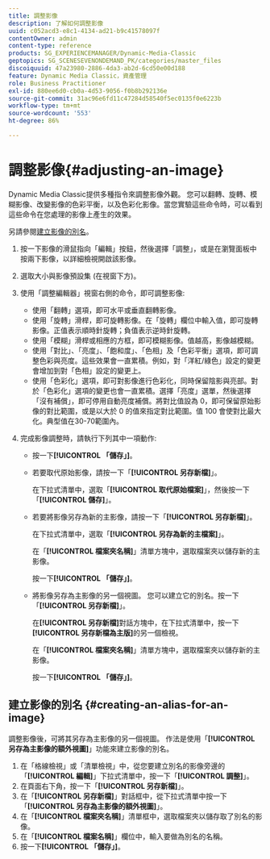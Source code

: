 ```yaml
---
title: 調整影像
description: 了解如何調整影像
uuid: c052acd3-e8c1-4134-ad21-b9c41578097f
contentOwner: admin
content-type: reference
products: SG_EXPERIENCEMANAGER/Dynamic-Media-Classic
geptopics: SG_SCENESEVENONDEMAND_PK/categories/master_files
discoiquuid: 47a23980-2886-4da3-ab2d-6cd50e00d188
feature: Dynamic Media Classic，資產管理
role: Business Practitioner
exl-id: 880ee6d0-cb0a-4d53-9056-f0b8b292136e
source-git-commit: 31ac96e6fd11c47284d58540f5ec0135f0e6223b
workflow-type: tm+mt
source-wordcount: '553'
ht-degree: 86%

---
```


# 調整影像{#adjusting-an-image}

Dynamic Media Classic提供多種指令來調整影像外觀。 您可以翻轉、旋轉、模糊影像、改變影像的色彩平衡，以及色彩化影像。當您實驗這些命令時，可以看到這些命令在您處理的影像上產生的效果。

另請參閱[建立影像的別名](adjusting-image.md#creating_an_alias_for_an_image)。

1. 按一下影像的滑鼠指向「編輯」按鈕，然後選擇「調整」，或是在瀏覽面板中按兩下影像，以詳細檢視開啟該影像。
1. 選取大小與影像預設集 (在視窗下方)。
1. 使用「調整編輯器」視窗右側的命令，即可調整影像:

   * 使用「翻轉」選項，即可水平或垂直翻轉影像。
   * 使用「旋轉」滑桿，即可旋轉影像。在「旋轉」欄位中輸入值，即可旋轉影像。正值表示順時針旋轉；負值表示逆時針旋轉。
   * 使用「模糊」滑桿或相應的方框，即可模糊影像。值越高，影像越模糊。
   * 使用「對比」、「亮度」、「飽和度」、「色相」及「色彩平衡」選項，即可調整色彩與亮度。這些效果會一直累積。例如，對「洋紅/綠色」設定的變更會增加到對「色相」設定的變更上。
   * 使用「色彩化」選項，即可對影像進行色彩化，同時保留陰影與亮部。對於「色彩化」選項的變更也會一直累積。選擇「亮度」選單，然後選擇「沒有補償」，即可停用自動亮度補償。將對比值設為 0，即可保留原始影像的對比範圍，或是以大於 0 的值來指定對比範圍。值 100 會使對比最大化。典型值在30-70範圍內。

1. 完成影像調整時，請執行下列其中一項動作: 

   * 按一下&#x200B;**[!UICONTROL 「儲存」]**。
   * 若要取代原始影像，請按一下「**[!UICONTROL 另存新檔]**」。

      在下拉式清單中，選取「**[!UICONTROL 取代原始檔案]**」，然後按一下「**[!UICONTROL 儲存]**」。

   * 若要將影像另存為新的主影像，請按一下「**[!UICONTROL 另存新檔]**」。

      在下拉式清單中，選取「**[!UICONTROL 另存為新的主檔案]**」。

      在「**[!UICONTROL 檔案夾名稱]**」清單方塊中，選取檔案夾以儲存新的主影像。

      按一下&#x200B;**[!UICONTROL 「儲存」]**。

   * 將影像另存為主影像的另一個視圖。 您可以建立它的別名。按一下「**[!UICONTROL 另存新檔]**」。

      在&#x200B;**[!UICONTROL 另存新檔]**&#x200B;對話方塊中，在下拉式清單中，按一下&#x200B;**[!UICONTROL 另存新檔為主版]**&#x200B;的另一個檢視。

      在「**[!UICONTROL 檔案夾名稱]**」清單方塊中，選取檔案夾以儲存新的主影像。

      按一下&#x200B;**[!UICONTROL 「儲存」]**。

## 建立影像的別名 {#creating-an-alias-for-an-image}

調整影像後，可將其另存為主影像的另一個視圖。 作法是使用「**[!UICONTROL 另存為主影像的額外視圖]**」功能來建立影像的別名。

1. 在「格線檢視」或「清單檢視」中，從您要建立別名的影像旁邊的「**[!UICONTROL 編輯]**」下拉式清單中，按一下「**[!UICONTROL 調整]**」。
1. 在頁面右下角，按一下「**[!UICONTROL 另存新檔]**」。
1. 在「**[!UICONTROL 另存新檔]**」對話框中，從下拉式清單中按一下「**[!UICONTROL 另存為主影像的額外視圖]**」。
1. 在「**[!UICONTROL 檔案夾名稱]**」清單框中，選取檔案夾以儲存取了別名的影像。
1. 在「**[!UICONTROL 檔案名稱]**」欄位中，輸入要做為別名的名稱。
1. 按一下&#x200B;**[!UICONTROL 「儲存」]**。
